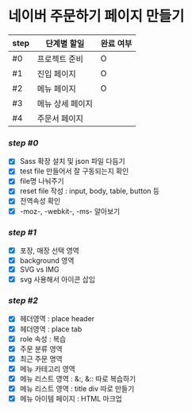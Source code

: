 # 네이버 주문하기 페이지 만들기

| step | 단계별 할일 | 완료 여부 |
| --- | --- | --- |
| #0 | 프로젝트 준비 | O |
| #1 | 진입 페이지 | O |
| #2 | 메뉴 페이지 | O |
| #3 | 메뉴 상세 페이지 |  |
| #4 | 주문서 페이지 |  |



### _step #0_ 
- [x] Sass 확장 설치 및 json 파일 다듬기 
- [x] test file 만들어서 잘 구동되는지 확인
- [x] file명 나눠주기
- [x] reset file 작성 : input, body, table, button 등
- [x] 전역속성 확인 
- [x] -moz-, -webkit-, -ms- 알아보기

### _step #1_
- [x] 포장, 매장 선택 영역
- [x] background 영역 
- [x] SVG vs IMG 
- [x] svg 사용해서 아이콘 삽입

### _step #2_
- [x] 헤더영역 : place header 
- [x] 헤더영역 : place tab
- [x] role 속성 : 복습
- [x] 주문 분류 영역
- [x] 최근 주문 명역
- [x] 메뉴 카테고리 영역
- [x] 메뉴 리스트 영역 : &:, &:: 따로 복습하기
- [x] 메뉴 리스트 영역 : title div 따로 만들기
- [x] 메뉴 아이템 페이지 : HTML 마크업
